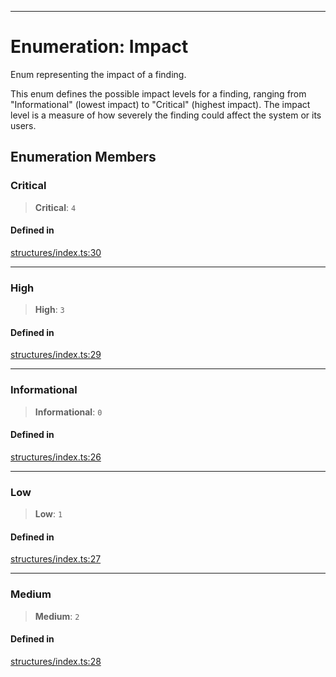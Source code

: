 ***

# Enumeration: Impact

Enum representing the impact of a finding.

This enum defines the possible impact levels for a finding, ranging from
"Informational" (lowest impact) to "Critical" (highest impact). The impact
level is a measure of how severely the finding could affect the system or
its users.

## Enumeration Members

### Critical

> **Critical**: `4`

#### Defined in

[structures/index.ts:30](https://github.com/asifqatar/Snapper/blob/e47c50848996c5aee18aed9672ee3a5a1bb1ca7d/structures/index.ts#L30)

***

### High

> **High**: `3`

#### Defined in

[structures/index.ts:29](https://github.com/asifqatar/Snapper/blob/e47c50848996c5aee18aed9672ee3a5a1bb1ca7d/structures/index.ts#L29)

***

### Informational

> **Informational**: `0`

#### Defined in

[structures/index.ts:26](https://github.com/asifqatar/Snapper/blob/e47c50848996c5aee18aed9672ee3a5a1bb1ca7d/structures/index.ts#L26)

***

### Low

> **Low**: `1`

#### Defined in

[structures/index.ts:27](https://github.com/asifqatar/Snapper/blob/e47c50848996c5aee18aed9672ee3a5a1bb1ca7d/structures/index.ts#L27)

***

### Medium

> **Medium**: `2`

#### Defined in

[structures/index.ts:28](https://github.com/asifqatar/Snapper/blob/e47c50848996c5aee18aed9672ee3a5a1bb1ca7d/structures/index.ts#L28)
